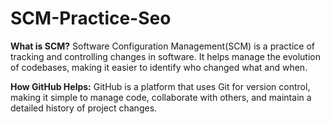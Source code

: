 # SCM-Practice-Seo

**What is SCM?**
Software Configuration Management(SCM) is a practice of tracking and controlling changes in software. It helps manage the evolution of codebases, making it easier to identify who changed what and when.

**How GitHub Helps:**
GitHub is a platform that uses Git for version control, making it simple to manage code, collaborate with others, and maintain a detailed history of project changes.
